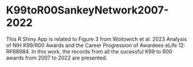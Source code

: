 # K99toR00SankeyNetwork2007-2022
This R Shiny App is related to Figure 3 from Woitowich et al. 2023 Analysis of NIH K99/R00 Awards and the Career Progression of Awardees eLife 12: RP88984. In this work, the records from all the sucessful K99 to R00 awards from 2007 to 2022 are presented. 
